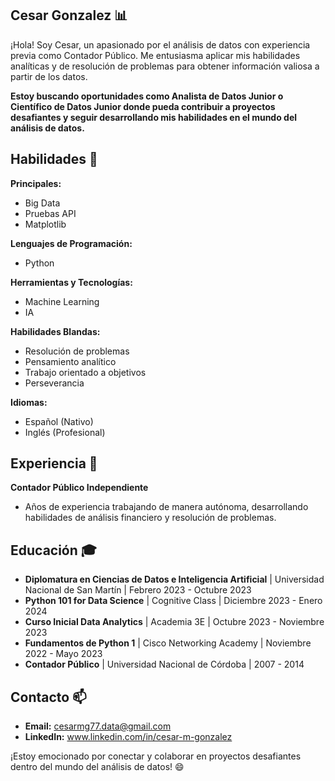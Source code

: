 ## Cesar Gonzalez 📊

¡Hola! Soy Cesar, un apasionado por el análisis de datos con experiencia previa como Contador Público. Me entusiasma aplicar mis habilidades analíticas y de resolución de problemas para obtener información valiosa a partir de los datos. 

**Estoy buscando oportunidades como Analista de Datos Junior o Científico de Datos Junior donde pueda contribuir a proyectos desafiantes y seguir desarrollando mis habilidades en el mundo del análisis de datos.**

## Habilidades 🚀

**Principales:**

* Big Data
* Pruebas API
* Matplotlib

**Lenguajes de Programación:**

* Python 

**Herramientas y Tecnologías:**

* Machine Learning
* IA

**Habilidades Blandas:**

* Resolución de problemas
* Pensamiento analítico
* Trabajo orientado a objetivos
* Perseverancia

**Idiomas:**

* Español (Nativo)
* Inglés (Profesional)

## Experiencia 💼

**Contador Público Independiente**

* Años de experiencia trabajando de manera autónoma, desarrollando habilidades de análisis financiero y resolución de problemas.

## Educación 🎓

* **Diplomatura en Ciencias de Datos e Inteligencia Artificial** | Universidad Nacional de San Martín | Febrero 2023 - Octubre 2023
* **Python 101 for Data Science** | Cognitive Class | Diciembre 2023 - Enero 2024
* **Curso Inicial Data Analytics** | Academia 3E | Octubre 2023 - Noviembre 2023
* **Fundamentos de Python 1** | Cisco Networking Academy | Noviembre 2022 - Mayo 2023
* **Contador Público** | Universidad Nacional de Córdoba | 2007 - 2014

## Contacto 📫

* **Email:** cesarmg77.data@gmail.com
* **LinkedIn:** www.linkedin.com/in/cesar-m-gonzalez

¡Estoy emocionado por conectar y colaborar en proyectos desafiantes dentro del mundo del análisis de datos! 😄 
